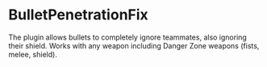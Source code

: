 # BulletPenetrationFix
The plugin allows bullets to completely ignore teammates, also ignoring their shield. Works with any weapon including Danger Zone weapons (fists, melee, shield).
